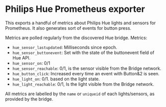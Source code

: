 # Philips Hue Prometheus exporter

This exports a handful of metrics about Philips Hue lights and sensors for Prometheus. It also generates sort of events for button press.

Metrics are polled regularly from the discovered Hue bridge. Metrics:
 - `hue_sensor_lastupdated`: Milliseconds since epoch.
 - `hue_sensor_buttonevent`: Set with the state of the buttonevent field of Hue API.
 - `hue_sensor_on`: 0/1
 - `hue_sensor_reachable`: 0/1, is the sensor visible from the Bridge network.
 - `hue_button_click`: Increased every time an event with Button&2 is seen.
 - `hue_light_on`: 0/1. based on the light state.
 - `hue_light_reachable`: 0/1, Is the light visible from the Bridge network.

All metrics are labelled by the `name` or `uniqueid` of each lights/sensors, as provided by the bridge.